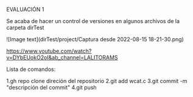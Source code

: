 EVALUACIÓN 1

Se acaba de hacer un control de versiones en algunos archivos de la carpeta dirTest


![Image text](dirTest/project/Captura desde 2022-08-15 18-21-30.png)

https://www.youtube.com/watch?v=DYbEUokO2oI&ab_channel=LALITORAMS


Lista de comandos:

1.gh repo clone direción del repositorio
2.git add wcat.c
3.git commit -m "descripción del commit"
4.git push


